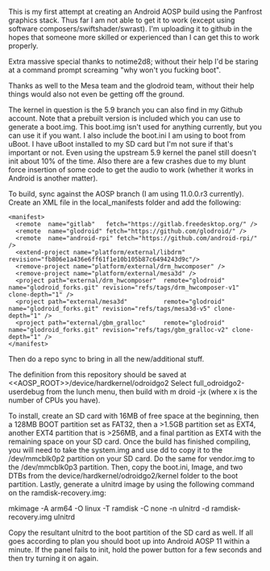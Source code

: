 This is my first attempt at creating an Android AOSP build using the Panfrost graphics stack.
Thus far I am not able to get it to work (except using software composers/swiftshader/swrast).
I'm uploading it to github in the hopes that someone more skilled or experienced than I can
get this to work properly.

Extra massive special thanks to notime2d8; without their help I'd be staring at a command
prompt screaming "why won't you fucking boot".

Thanks as well to the Mesa team and the glodroid team, without their help things would also
not even be getting off the ground.

The kernel in question is the 5.9 branch you can also find in my Github account.  Note that
a prebuilt version is included which you can use to generate a boot.img.  This boot.img isn't
used for anything currently, but you can use it if you want.  I also include the boot.ini
I am using to boot from uBoot. I have uBoot installed to my SD card but I'm not sure if that's
important or not.  Even using the upstream 5.9 kernel the panel still doesn't init about 10%
of the time.  Also there are a few crashes due to my blunt force insertion of some code to get
the audio to work (whether it works in Android is another matter).

To build, sync against the AOSP branch (I am using 11.0.0.r3 currently).
Create an XML file in the local_manifests folder and add the following:

```<?xml version="1.0" encoding="UTF-8"?>
<manifest>
  <remote  name="gitlab"   fetch="https://gitlab.freedesktop.org/" />
  <remote  name="glodroid" fetch="https://github.com/glodroid/" />
  <remote  name="android-rpi" fetch="https://github.com/android-rpi/" />
  <extend-project name="platform/external/libdrm" revision="fb806e1a436e6ff61f1e10b105b87c6494243d9c"/>
  <remove-project name="platform/external/drm_hwcomposer" />
  <remove-project name="platform/external/mesa3d" />
  <project path="external/drm_hwcomposer"  remote="glodroid" name="glodroid_forks.git" revision="refs/tags/drm_hwcomposer-v1" clone-depth="1" />
  <project path="external/mesa3d"          remote="glodroid" name="glodroid_forks.git" revision="refs/tags/mesa3d-v5" clone-depth="1" />
  <project path="external/gbm_gralloc"     remote="glodroid" name="glodroid_forks.git" revision="refs/tags/gbm_gralloc-v2" clone-depth="1" />
</manifest>
```

Then do a repo sync to bring in all the new/additional stuff.

The definition from this repository should be saved at <<AOSP_ROOT>>/device/hardkernel/odroidgo2
Select full_odroidgo2-userdebug from the lunch menu, then build with m droid -jx (where x is
the number of CPUs you have).

To install, create an SD card with 16MB of free space at the beginning, then a 128MB BOOT partition
set as FAT32, then a >1.5GB partition set as EXT4, another EXT4 partition that is >256MB, and a final
partition as EXT4 with the remaining space on your SD card.  Once the build has finished compiling,
you will need to take the system.img and use dd to copy it to the /dev/mmcblk0p2 partition on your
SD card.  Do the same for vendor.img to the /dev/mmcblk0p3 partition.  Then, copy the boot.ini, Image,
and two DTBs from the device/hardkernel/odroidgo2/kernel folder to the boot partition.  Lastly,
generate a uInitrd image by using the following command on the ramdisk-recovery.img:

mkimage -A arm64 -O linux -T ramdisk -C none -n uInitrd -d ramdisk-recovery.img uInitrd

Copy the resultant uInitrd to the boot partition of the SD card as well.  If all goes according to plan
you should boot up into Android AOSP 11 within a minute.  If the panel fails to init, hold the power button
for a few seconds and then try turning it on again.
